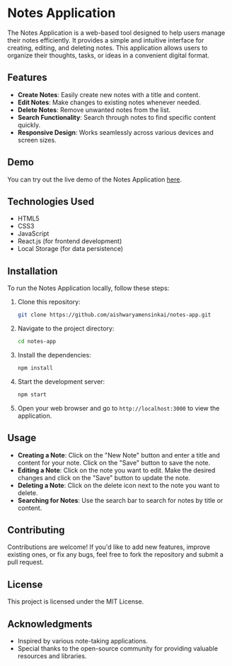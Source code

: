 # Notes Application

The Notes Application is a web-based tool designed to help users manage their notes efficiently. It provides a simple and intuitive interface for creating, editing, and deleting notes. This application allows users to organize their thoughts, tasks, or ideas in a convenient digital format.

## Features

- **Create Notes**: Easily create new notes with a title and content.
- **Edit Notes**: Make changes to existing notes whenever needed.
- **Delete Notes**: Remove unwanted notes from the list.
- **Search Functionality**: Search through notes to find specific content quickly.
- **Responsive Design**: Works seamlessly across various devices and screen sizes.

## Demo

You can try out the live demo of the Notes Application [here](https://example.com).

## Technologies Used

- HTML5
- CSS3
- JavaScript
- React.js (for frontend development)
- Local Storage (for data persistence)

## Installation

To run the Notes Application locally, follow these steps:

1. Clone this repository:

    ```bash
    git clone https://github.com/aishwaryamensinkai/notes-app.git

2. Navigate to the project directory:

    ```bash
    cd notes-app

3. Install the dependencies:

    ```bash
    npm install

4. Start the development server:

    ```bash
    npm start

5. Open your web browser and go to `http://localhost:3000` to view the application.

## Usage

- **Creating a Note**: Click on the "New Note" button and enter a title and content for your note. Click on the "Save" button to save the note.
- **Editing a Note**: Click on the note you want to edit. Make the desired changes and click on the "Save" button to update the note.
- **Deleting a Note**: Click on the delete icon next to the note you want to delete.
- **Searching for Notes**: Use the search bar to search for notes by title or content.

## Contributing

Contributions are welcome! If you'd like to add new features, improve existing ones, or fix any bugs, feel free to fork the repository and submit a pull request.

## License

This project is licensed under the MIT License.

## Acknowledgments

- Inspired by various note-taking applications.
- Special thanks to the open-source community for providing valuable resources and libraries.
